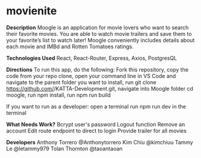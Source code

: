 # movienite

**Description**
Moogle is an application for movie lovers who want to search their favorite movies. You are able to watch movie trailers and save them to your favorite’s list to watch later! Moogle conveniently includes details about each movie and IMBd and Rotten Tomatoes ratings.

**Technologies Used**
React, React-Router, Express, Axios, PostgresQL

**Directions**
To run this app, do the following:
Fork this repository, copy the code from your repo clone, open your command line in VS Code and navigate to the parent folder you want to install,
run git clone https://github.com/<YOURNAME>/KATTA-Development.git,
navigate into Moogle folder cd moogle,
run npm install,
run npm run build
  
If you want to run as a developer:
open a terminal
run npm run dev in the terminal
  
**What Needs Work?**
Bcrypt user's password
Logout function
Remove an account
Edit route endpoint to direct to login
Provide trailer for all movies

**Developers**
Anthony Torrero @Anthonytorrero 
Kim Chiu @kimchiuu
Tammy Le @letammy979
Tolan Thornton @taoantaoan
